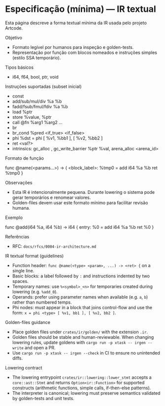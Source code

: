 # Especificação (mínima) — IR textual

Esta página descreve a forma textual mínima da IR usada pelo projeto Artcode.

Objetivo
- Formato legível por humanos para inspeção e golden-tests.
- Representação por função com blocos nomeados e instruções simples (estilo SSA temporário).

Tipos básicos
- i64, f64, bool, ptr, void

Instruções suportadas (subset inicial)
- const <type> <value>
- add/sub/mul/div <type> %a %b
- fadd/fsub/fmul/fdiv <type> %a %b
- load <type> %ptr
- store <type> %value, %ptr
- call @fn %arg1 %arg2 ...
- br <label>
- br_cond %pred <if_true> <if_false>
- phi <type> %dst = phi [ %v1, %bb1 ], [ %v2, %bb2 ]
- ret <val?>
- intrinsics: gc_alloc <bytes>, gc_write_barrier %ptr %val, arena_alloc <arena_id> <bytes>

Formato de função

func @name(<params...>) -> <ret-type> {
  <block_label>:
    %tmp0 = add i64 %a %b
    ret %tmp0
}

Observações
- Esta IR é intencionalmente pequena. Durante lowering o sistema pode gerar temporários e renomear valores.
- Golden-files devem usar este formato mínimo para facilitar revisão humana.

Exemplo

func @add(i64 %a, i64 %b) -> i64 {
entry:
  %0 = add i64 %a %b
  ret %0
}

Referências
- RFC: `docs/rfcs/0004-ir-architecture.md`

IR textual format (guidelines)

- Function header: `func @name(<type> <param>, ...) -> <ret> {` on a single line.
- Basic blocks: a label followed by `:` and instructions indented by two spaces.
- Temporary names: use `%<symbol>_<n>` for temporaries created during lowering (e.g. `%add_0`).
- Operands: prefer using parameter names when available (e.g. `a`, `b`) rather than numbered temps.
- Phi nodes: must appear in a block that joins control-flow and use the form: `x = phi <type> [ %v1, bb1 ], [ %v2, bb2 ]`.

Golden-files guidance

- Place golden files under `crates/ir/golden/` with the extension `.ir`.
- Golden files should be stable and human-reviewable. When changing lowering rules, update goldens with `cargo run -p xtask -- irgen --write` and open a PR.
- Use `cargo run -p xtask -- irgen --check` in CI to ensure no unintended diffs.

Lowering contract

- The lowering entrypoint `crates/ir::lowering::lower_stmt` accepts a `core::ast::Stmt` and returns `Option<ir::Function>` for supported constructs (arithmetic functions, simple calls, if-then-else patterns).
- The interpreter is canonical; lowering must preserve semantics validated by golden-tests and unit tests.
